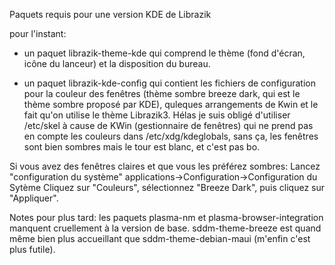 Paquets requis pour une version KDE de Librazik

pour l'instant:
* un paquet librazik-theme-kde qui comprend le thème (fond d'écran, icône du lanceur) et la disposition du bureau.

* un paquet librazik-kde-config qui contient les fichiers de configuration pour la couleur des fenêtres (thème sombre breeze dark, qui est le thème sombre proposé par KDE), quleques arrangements de Kwin et le fait qu'on utilise le thème Librazik3. Hélas je suis obligé d'utiliser /etc/skel à cause de KWin (gestionnaire de fenêtres) qui ne prend pas en compte les couleurs dans /etc/xdg/kdeglobals, sans ça, les fenêtres sont bien sombres mais le tour est blanc, et c'est pas bo.

Si vous avez des fenêtres claires et que vous les préférez sombres:
Lancez "configuration du système" applications->Configuration->Configuration du Sytème
Cliquez sur "Couleurs", sélectionnez "Breeze Dark", puis cliquez sur "Appliquer".


Notes pour plus tard:
les paquets plasma-nm et plasma-browser-integration manquent cruellement à la version de base.
sddm-theme-breeze est quand même bien plus accueillant que sddm-theme-debian-maui (m'enfin c'est plus futile).



